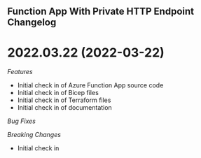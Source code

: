## Function App With Private HTTP Endpoint Changelog

<a name="2022.03.22"></a>
# 2022.03.22 (2022-03-22)

*Features*
* Initial check in of Azure Function App source code
* Initial check in of Bicep files
* Initial check in of Terraform files
* Initial check in of documentation

*Bug Fixes*

*Breaking Changes*
* Initial check in
